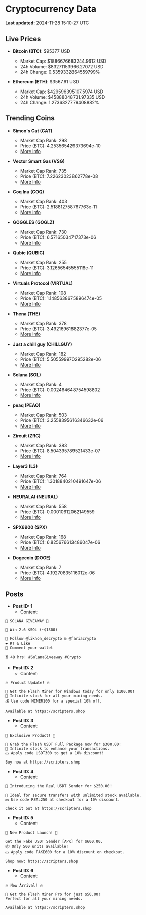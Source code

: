 # Cryptocurrency Data

**Last updated:** 2024-11-28 15:10:27 UTC

## Live Prices
- **Bitcoin (BTC)**: $95377 USD
  - Market Cap: $1886676683244.9612 USD
  - 24h Volume: $83271153966.27072 USD
  - 24h Change: 0.5359332864559799%

- **Ethereum (ETH)**: $3567.61 USD
  - Market Cap: $429596395107.5974 USD
  - 24h Volume: $45888048731.97335 USD
  - 24h Change: 1.2736327779408882%

## Trending Coins
- **Simon's Cat (CAT)**
  - Market Cap Rank: 298
  - Price (BTC): 4.253565429373694e-10
  - [More Info](https://www.coingecko.com/en/coins/simons-cat)

- **Vector Smart Gas (VSG)**
  - Market Cap Rank: 735
  - Price (BTC): 7.22623023862778e-08
  - [More Info](https://www.coingecko.com/en/coins/vector-smart-gas)

- **Coq Inu (COQ)**
  - Market Cap Rank: 403
  - Price (BTC): 2.518812758767763e-11
  - [More Info](https://www.coingecko.com/en/coins/coq-inu)

- **GOGGLES (GOGLZ)**
  - Market Cap Rank: 730
  - Price (BTC): 6.57165034717373e-06
  - [More Info](https://www.coingecko.com/en/coins/goggles)

- **Qubic (QUBIC)**
  - Market Cap Rank: 255
  - Price (BTC): 3.12656545555118e-11
  - [More Info](https://www.coingecko.com/en/coins/qubic)

- **Virtuals Protocol (VIRTUAL)**
  - Market Cap Rank: 108
  - Price (BTC): 1.1485638675896474e-05
  - [More Info](https://www.coingecko.com/en/coins/virtual-protocol)

- **Thena (THE)**
  - Market Cap Rank: 378
  - Price (BTC): 3.49216961882377e-05
  - [More Info](https://www.coingecko.com/en/coins/thena)

- **Just a chill guy (CHILLGUY)**
  - Market Cap Rank: 182
  - Price (BTC): 5.505599970295282e-06
  - [More Info](https://www.coingecko.com/en/coins/just-a-chill-guy)

- **Solana (SOL)**
  - Market Cap Rank: 4
  - Price (BTC): 0.002464648754598802
  - [More Info](https://www.coingecko.com/en/coins/solana)

- **peaq (PEAQ)**
  - Market Cap Rank: 503
  - Price (BTC): 3.2558395616346632e-06
  - [More Info](https://www.coingecko.com/en/coins/peaq)

- **Zircuit (ZRC)**
  - Market Cap Rank: 383
  - Price (BTC): 8.504395789521433e-07
  - [More Info](https://www.coingecko.com/en/coins/zircuit)

- **Layer3 (L3)**
  - Market Cap Rank: 764
  - Price (BTC): 1.3018840210491647e-06
  - [More Info](https://www.coingecko.com/en/coins/layer3)

- **NEURALAI (NEURAL)**
  - Market Cap Rank: 558
  - Price (BTC): 0.00010612062149559
  - [More Info](https://www.coingecko.com/en/coins/neuralai)

- **SPX6900 (SPX)**
  - Market Cap Rank: 168
  - Price (BTC): 6.825676613486047e-06
  - [More Info](https://www.coingecko.com/en/coins/spx6900)

- **Dogecoin (DOGE)**
  - Market Cap Rank: 7
  - Price (BTC): 4.19270835116012e-06
  - [More Info](https://www.coingecko.com/en/coins/dogecoin)

## Posts
- **Post ID: 1**
  - Content:
```
🚀 SOLANA GIVEAWAY 🚀

🎁 Win 2.6 $SOL (~$1300)

🤝 Follow @likhon_decrypto & @fariacrypto
❤️ RT & Like
💬 Comment your wallet

⏳ 48 hrs! #SolanaGiveaway #Crypto
```

- **Post ID: 2**
  - Content:
```
🔥 Product Update! 🔥

🚀 Get the Flash Miner for Windows today for only $100.00!
🔋 Infinite stock for all your mining needs.
💰 Use code MINER100 for a special 10% off.

Available at https://scripters.shop
```

- **Post ID: 3**
  - Content:
```
🎁 Exclusive Product! 🎁

💸 Grab the Flash USDT Full Package now for $300.00!
🎉 Infinite stock to enhance your transactions.
💵 Apply code USDT300 to get a 10% discount!

Buy now at https://scripters.shop
```

- **Post ID: 4**
  - Content:
```
💎 Introducing the Real USDT Sender for $250.00!

💼 Ideal for secure transfers with unlimited stock available.
💵 Use code REAL250 at checkout for a 10% discount.

Check it out at https://scripters.shop
```

- **Post ID: 5**
  - Content:
```
🚀 New Product Launch! 🚀

Get the Fake USDT Sender [APK] for $600.00.
📦 Only 500 units available!
💵 Apply code FAKE600 for a 10% discount on checkout.

Shop now: https://scripters.shop
```

- **Post ID: 6**
  - Content:
```
🔥 New Arrival! 🔥

💸 Get the Flash Miner Pro for just $50.00!
Perfect for all your mining needs.

Available at https://scripters.shop
```

